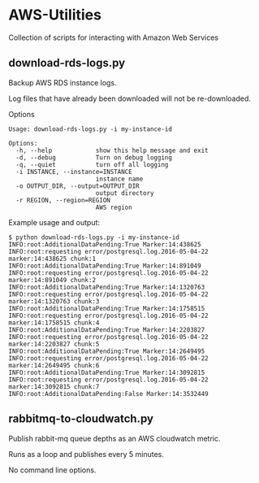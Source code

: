 # AWS-Utilities
Collection of scripts for interacting with Amazon Web Services


## download-rds-logs.py
Backup AWS RDS instance logs.

Log files that have already been downloaded will not be re-downloaded.

Options
```
Usage: download-rds-logs.py -i my-instance-id

Options:
  -h, --help            show this help message and exit
  -d, --debug           Turn on debug logging
  -q, --quiet           turn off all logging
  -i INSTANCE, --instance=INSTANCE
                        instance name
  -o OUTPUT_DIR, --output=OUTPUT_DIR
                        output directory
  -r REGION, --region=REGION
                        AWS region
```

Example usage and output: 
```
$ python download-rds-logs.py -i my-instance-id
INFO:root:AdditionalDataPending:True Marker:14:438625
INFO:root:requesting error/postgresql.log.2016-05-04-22 marker:14:438625 chunk:1
INFO:root:AdditionalDataPending:True Marker:14:891049
INFO:root:requesting error/postgresql.log.2016-05-04-22 marker:14:891049 chunk:2
INFO:root:AdditionalDataPending:True Marker:14:1320763
INFO:root:requesting error/postgresql.log.2016-05-04-22 marker:14:1320763 chunk:3
INFO:root:AdditionalDataPending:True Marker:14:1758515
INFO:root:requesting error/postgresql.log.2016-05-04-22 marker:14:1758515 chunk:4
INFO:root:AdditionalDataPending:True Marker:14:2203827
INFO:root:requesting error/postgresql.log.2016-05-04-22 marker:14:2203827 chunk:5
INFO:root:AdditionalDataPending:True Marker:14:2649495
INFO:root:requesting error/postgresql.log.2016-05-04-22 marker:14:2649495 chunk:6
INFO:root:AdditionalDataPending:True Marker:14:3092815
INFO:root:requesting error/postgresql.log.2016-05-04-22 marker:14:3092815 chunk:7
INFO:root:AdditionalDataPending:False Marker:14:3532449
```


## rabbitmq-to-cloudwatch.py
Publish rabbit-mq queue depths as an AWS cloudwatch metric.

Runs as a loop and publishes every 5 minutes.

No command line options.
